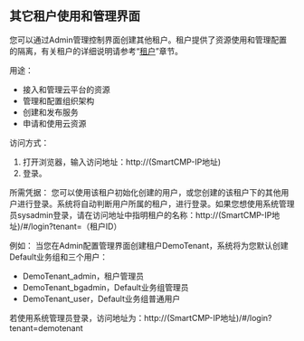 


## 其它租户使用和管理界面

您可以通过Admin管理控制界面创建其他租户。租户提供了资源使用和管理配置的隔离，有关租户的详细说明请参考“[租户](https://cloudchef.github.io/doc/foundationConcepts/02组织架构/租户.html)”章节。

用途：
 + 接入和管理云平台的资源
 + 管理和配置组织架构
 + 创建和发布服务
 + 申请和使用云资源

访问方式：
1. 打开浏览器，输入访问地址：http://(SmartCMP-IP地址)
2. 登录。

所需凭据：
您可以使用该租户初始化创建的用户，或您创建的该租户下的其他用户进行登录。系统将自动判断用户所属的租户，进行登录。如果您想使用系统管理员sysadmin登录，请在访问地址中指明租户的名称：http://(SmartCMP-IP地址)/#/login?tenant=（租户ID）

例如：
当您在Admin配置管理界面创建租户DemoTenant，系统将为您默认创建Default业务组和三个用户：
+ DemoTenant_admin，租户管理员
+ DemoTenant_bgadmin，Default业务组管理员
+ DemoTenant_user，Default业务组普通用户

若使用系统管理员登录，访问地址为：http://(SmartCMP-IP地址)/#/login?tenant=demotenant






